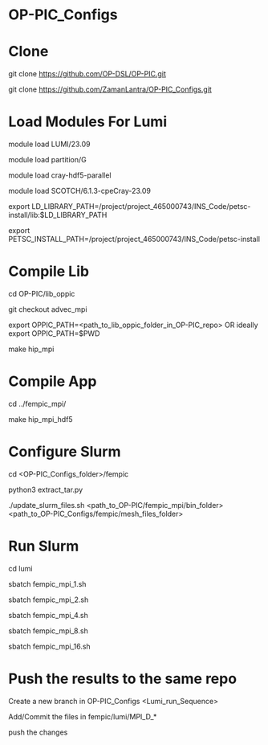 # OP-PIC_Configs

# Clone
git clone https://github.com/OP-DSL/OP-PIC.git

git clone https://github.com/ZamanLantra/OP-PIC_Configs.git

# Load Modules For Lumi

module load LUMI/23.09

module load partition/G

module load cray-hdf5-parallel

module load SCOTCH/6.1.3-cpeCray-23.09

export LD_LIBRARY_PATH=/project/project_465000743/INS_Code/petsc-install/lib:$LD_LIBRARY_PATH

export PETSC_INSTALL_PATH=/project/project_465000743/INS_Code/petsc-install

# Compile Lib

cd OP-PIC/lib_oppic

git checkout advec_mpi

export OPPIC_PATH=<path_to_lib_oppic_folder_in_OP-PIC_repo> 
OR ideally 
export OPPIC_PATH=$PWD

make hip_mpi

# Compile App

cd ../fempic_mpi/

make hip_mpi_hdf5

# Configure Slurm

cd <OP-PIC_Configs_folder>/fempic

python3 extract_tar.py

./update_slurm_files.sh <path_to_OP-PIC/fempic_mpi/bin_folder> <path_to_OP-PIC_Configs/fempic/mesh_files_folder>

# Run Slurm

cd lumi

sbatch fempic_mpi_1.sh

sbatch fempic_mpi_2.sh

sbatch fempic_mpi_4.sh

sbatch fempic_mpi_8.sh

sbatch fempic_mpi_16.sh

# Push the results to the same repo

Create a new branch in OP-PIC_Configs <Lumi_run_Sequence>

Add/Commit the files in fempic/lumi/MPI_D_*

push the changes